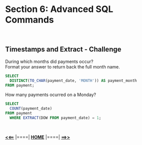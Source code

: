 # **Section 6: Advanced SQL Commands**

<br/>

## **Timestamps and Extract - Challenge**

During which months did payments occur?<br/>
Format your answer to return back the full month name.

```sql
SELECT 
  DISTINCT(TO_CHAR(payment_date, 'MONTH')) AS payment_month
FROM payment;
```

How many payments ocurred on a Monday?

```sql
SELECT 
  COUNT(payment_date)
FROM payment 
  WHERE EXTRACT(DOW FROM payment_date) = 1;
```

<br/>

[**<<==**](./challenges_section_5.md) |====| [**HOME**](../README.md) |====| [**==>>**](./assessment_test_2_section_7.md)